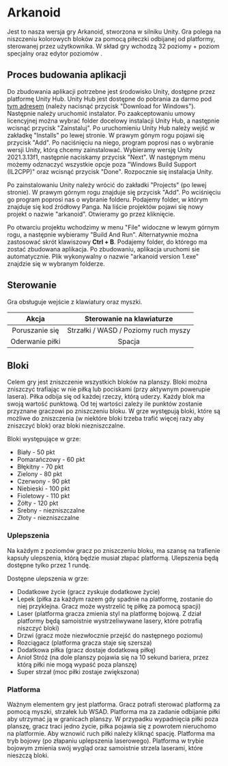 # Arkanoid

Jest to nasza wersja gry Arkanoid, stworzona w silniku Unity. Gra polega na niszczeniu kolorowych bloków za pomocą piłeczki odbijanej od platformy, sterowanej przez użytkownika. W skład gry wchodzą 32 poziomy + poziom specjalny oraz edytor poziomów .

## Proces budowania aplikacji
Do zbudowania aplikacji potrzebne jest środowisko Unity, dostępne przez platformę Unity Hub. Unity Hub jest dostępne do pobrania za darmo pod [tym adresem](https://unity.com/download) (należy nacisnąć przycisk "Download for Windows"). Następnie należy uruchomić instalator. Po zaakceptowaniu umowy licencyjnej można wybrać folder docelowy instalacji Unity Hub, a następnie wcisnąć przycisk "Zainstaluj". Po uruchomieniu Unity Hub należy wejść w zakładkę "Installs" po lewej stronie. W prawym gónym rogu pojawi się przycisk "Add". Po naciśnięciu na niego, program poprosi nas o wybranie wersji Unity, którą chcemy zainstalować. Wybieramy wersję Unity 2021.3.13f1, następnie naciskamy przycisk "Next". W następnym menu możemy odznaczyć wszystkie opcje poza "Windows Build Support (IL2CPP)" oraz wcisnąć przycisk "Done". Rozpocznie się instalacja Unity.

Po zainstalowaniu Unity należy wrócić do zakładki "Projects" (po lewej stronie). W prawym górnym rogu znajduje się przycisk "Add". Po wciśnięciu go program poprosi nas o wybranie folderu. Podajemy folder, w którym znajduje się kod źródłowy Panga. Na liście projektów pojawi się nowy projekt o nazwie "arkanoid". Otwieramy go przez kliknięcie.

Po otwarciu projektu wchodzimy w menu "File" widoczne w lewym górnym rogu, a następnie wybieramy "Build And Run". Alternatywnie można zastosować skrót klawiszowy **Ctrl + B**. Podajemy folder, do którego ma zostać zbudowana aplikacja. Po zbudowaniu, aplikacja uruchomi sie automatycznie. Plik wykonywalny o nazwie "arkanoid version 1.exe" znajdzie się w wybranym folderze.

## Sterowanie

Gra obsługuje wejście z klawiatury oraz myszki.

|              Akcja              | Sterowanie na klawiaturze |
|:-------------------------------:|:-------------------------:|
|          Poruszanie się         | Strzałki / WASD / Poziomy ruch myszy |
|          Oderwanie piłki        |           Spacja          |

## Bloki
Celem gry jest zniszczenie wszystkich bloków na planszy. Bloki można zniszczyć trafiając w nie piłką lub pociskami (przy aktywnym powerupie lasera). Piłka odbija się od każdej rzeczy, którą uderzy. Każdy blok ma swoją wartość punktową. Od tej wartości zależy ile punktów zostanie przyznane graczowi po zniszczeniu bloku. W grze występują bloki, które są możliwe do zniszczenia (w niektóre bloki trzeba trafić więcej razy aby zniszczyć blok) oraz bloki niezniszczalne.

Bloki występujące w grze:
- Biały - 50 pkt
- Pomarańczowy - 60 pkt
- Błękitny - 70 pkt
- Zielony - 80 pkt
- Czerwony - 90 pkt
- Niebieski - 100 pkt
- Fioletowy - 110 pkt
- Żółty - 120 pkt
- Srebny - niezniszczalne
- Złoty - niezniszczalne

### Uplepszenia

Na każdym z poziomów gracz po zniszczeniu bloku, ma szansę na trafienie kapsuły ulepszenia, którą będzie musiał złapać platformą. Ulepszenia będą dostępne tylko przez 1 rundę.
 
 Dostępne ulepszenia w grze:
 - Dodatkowe życie (gracz zyskuje dodatkowe życie)
 - Lepek (piłka za każdym razem gdy spadnie na platformę, zostanie do niej przyklejna. Gracz może wystrzelić tę piłkę za pomocą spacji)
 - Laser (platforma gracza zmienia styl na platformę bojową. Z dział platformy będą samoistnie wystrzeliwywane lasery, które potrafią niszczyć bloki)
 - Drzwi (gracz może niezwłocznie przejść do następnego poziomu)
 - Rozciągacz (platforma gracza staje się szersza)
 - Dodatkowa piłka (gracz dostaje dodatkową piłkę)
 - Anioł Stróż (na dole planszy pojawia się na 10 sekund bariera, przez którą piłki nie mogą wypaść poza planszę)
 - Super strzał (moc piłki zostaje zwiększona)

### Platforma
Ważnym elementem gry jest platforma. Gracz potrafi sterować platformą za pomocą myszki, strzałek lub WSAD. Platforma ma za zadanie odbijanie piłki aby utrzymać ją w granicach planszy. W przypadku wypadnięcia piłki poza planszę, gracz traci jedno życie, piłka pojawia się z powrotem nieruchomo na platformie. Aby wznowić ruch piłki należy kliknąć spację. Platforma ma tryb bojowy (po złapaniu uplepszenia laserowego). Platforma w trybie bojowym zmienia swój wygląd oraz samoistnie strzela laserami, które nieszczą bloki.


